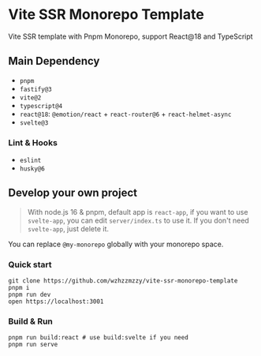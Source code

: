 # Vite SSR Monorepo Template

Vite SSR template with Pnpm Monorepo, support React@18 and TypeScript

## Main Dependency

- `pnpm`
- `fastify@3`
- `vite@2`
- `typescript@4`
- `react@18`: `@emotion/react` + `react-router@6` + `react-helmet-async`
- `svelte@3`

### Lint & Hooks

- `eslint`
- `husky@6`

## Develop your own project

> With node.js 16 & pnpm, default app is `react-app`, if you want to use `svelte-app`, you can edit `server/index.ts` to use it.
If you don't need `svelte-app`, just delete it.

You can replace `@my-monorepo` globally with your monorepo space.

### Quick start

```shell
git clone https://github.com/wzhzzmzzy/vite-ssr-monorepo-template
pnpm i
pnpm run dev
open https://localhost:3001
```

### Build & Run

```shell
pnpm run build:react # use build:svelte if you need
pnpm run serve
```
